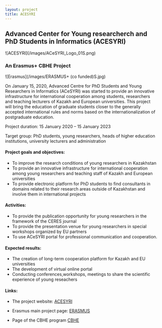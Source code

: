 ```yaml
---
layout: project
title: ACESYRI
---
```

<h2> Advanced Center for Young researcherch and PhD Students in Informatics (ACESYRI)</h2>
![ACESYRI](/images/ACeSYRI_Logo_01S.png)
<h3> An Erasmus+ CBHE Project</h3>
![Erasmus](/images/ERASMUS+ (co funded)S.jpg)

On January 15, 2020, Advanced Centre for PhD Students and Young Researchers in Informatics (ACeSYRI) was started to provide an innovative infrastructure for international cooperation among students, researchers and teaching lecturers of Kazakh and European universities. This project will bring the education of graduate students closer to the generally accepted international rules and norms based on the internationalization of postgraduate education.

Project duration: 15 January 2020 – 15 January 2023

Target group:  PhD students, young researchers, heads of higher education institutions, university lecturers and administration

<h4>Project goals and objectives:</h4>

- To improve the research conditions of young researchers in Kazakhstan
- To provide an innovative infrastructure for international cooperation among young researchers and teaching staff of Kazakh and European universities
- To provide electronic platform for PhD students to find consultants in domains related to their research areas outside of Kazakhstan and involve them in international projects

<h4>Activities:</h4>

- To provide the publication opportunity for young researchers in the framework of the CERES journal
- To provide the presentation venue for young researchers in special workshops organized by EU partners
- To use ACeSYRI portal for professional communication and cooperation.

<h4>Expected results:</h4>

- The creation of long-term cooperation platform for Kazakh and EU universities
- The development of virtual online portal
- Conducting conferences,workshops, meetings to share the scientific experience of young reseachers

<h4>Links:</h4>

  - The project website: <a href="https://acesyri.eu/">ACESYRI</a>
  
  - Erasmus main project page: <a href="https://ec.europa.eu/programmes/erasmus-plus/node_en">ERASMUS</a>
  
  - Page of the CBHE program <a href="https://eacea.ec.europa.eu/erasmus-plus/events/cbhe-how-to-prepare-your-project-proposal-2020_en">CBHE</a>
 
